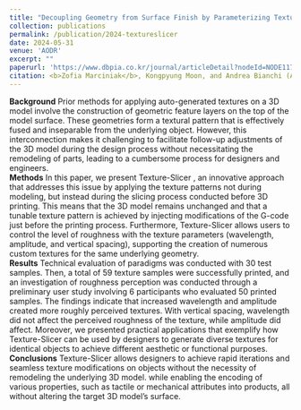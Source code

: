 ```yaml
---
title: "Decoupling Geometry from Surface Finish by Parameterizing Texture Directly in G-code for Fused Deposition Modeling (FDM) Printing"
collection: publications
permalink: /publication/2024-textureslicer
date: 2024-05-31
venue: 'AODR'
excerpt: ""
paperurl: 'https://www.dbpia.co.kr/journal/articleDetail?nodeId=NODE11791232'
citation: <b>Zofia Marciniak</b>, Kongpyung Moon, and Andrea Bianchi (AODR, vol. 150)
---
```

**Background**  Prior  methods  for  applying  auto-generated  textures  on  a  3D  model  involve  the  construction of geometric feature layers on the top of the model surface. These geometries form a textural pattern that is effectively fused and inseparable from the underlying object. However, this interconnection makes it challenging to facilitate follow-up adjustments of the 3D model during the design process without necessitating the remodeling of parts, leading to a cumbersome process for designers and engineers.  
**Methods**  In this paper, we present Texture-Slicer , an innovative approach that addresses this issue by  applying  the  texture  patterns  not  during  modeling,  but  instead  during  the  slicing  process  conducted  before 3D printing. This means that the 3D model remains unchanged and that a tunable texture pattern is  achieved  by  injecting  modifications  of  the  G-code  just  before  the  printing  process.  Furthermore,  Texture-Slicer   allows  users  to  control  the  level  of  roughness  with  the  texture  parameters  (wavelength,  amplitude,  and  vertical  spacing),  supporting  the  creation  of  numerous  custom  textures  for  the  same  underlying geometry.    
**Results**  Technical  evaluation  of  paradigms  was  conducted  with  30  test  samples.  Then,  a  total  of  59 texture samples were successfully printed, and an investigation of roughness perception was conducted through a preliminary user study involving 6 participants who evaluated 50 printed samples. The findings indicate that increased wavelength and amplitude created more roughly perceived textures. With vertical spacing,  wavelength  did  not  affect  the  perceived  roughness  of  the  texture,  while  amplitude  did  affect.  Moreover, we presented practical applications that exemplify how Texture-Slicer  can be used by designers to generate diverse textures for identical objects to achieve different aesthetic or functional purposes.    
**Conclusions** Texture-Slicer   allows  designers  to  achieve  rapid  iterations  and  seamless  texture  modifications on objects without the necessity of remodeling the underlying 3D model. while enabling the encoding of various properties, such as tactile or mechanical attributes into products, all without altering the target 3D model’s surface.